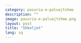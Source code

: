 ```yaml
---
category: pasuria-e-paluajtshme
description: ""
image: pasuria-e-paluajtshme.png
layout: post
title: "Shkeljet"
lang: sq
---
```

